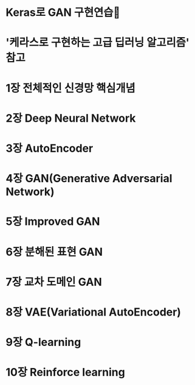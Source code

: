 # Keras로 GAN 구현연습🎨
# '케라스로 구현하는 고급 딥러닝 알고리즘' 참고

# 1장 전체적인 신경망 핵심개념
# 2장 Deep Neural Network
# 3장 AutoEncoder
# 4장 GAN(Generative Adversarial Network)
# 5장 Improved GAN
# 6장 분해된 표현 GAN
# 7장 교차 도메인 GAN
# 8장 VAE(Variational AutoEncoder)
# 9장 Q-learning
# 10장 Reinforce learning
